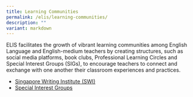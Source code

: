 ```yaml
---
title: Learning Communities
permalink: /elis/learning-communities/
description: ""
variant: markdown
---
```

ELIS facilitates the growth of vibrant learning communities among English Language and English-medium teachers by creating structures, such as social media platforms, book clubs, Professional Learning Circles and Special Interest Groups (SIGs), to encourage teachers to connect and exchange with one another their classroom experiences and practices.

*   [Singapore Writing Institute (SWI)](/elis/learning-communities/swi-alumni)  
*   [Special Interest Groups](/elis/learning-communities/special-interest-group)